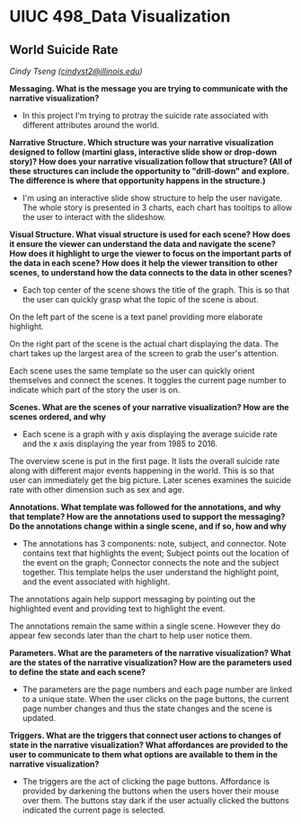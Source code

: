 # UIUC 498_Data Visualization #
## World Suicide Rate ##

*Cindy Tseng (cindyst2@illinois.edu)*


**Messaging. What is the message you are trying to communicate with the narrative visualization?**

  * In this project I'm trying to protray the suicide rate associated with different attributes around the world.


**Narrative Structure. Which structure was your narrative visualization designed to follow (martini glass, interactive slide show or drop-down story)? How does your narrative visualization follow that structure? (All of these structures can include the opportunity to "drill-down" and explore. The difference is where that opportunity happens in the structure.)**

  * I'm using an interactive slide show structure to help the user navigate.
   The whole story is presented in 3 charts, each chart has tooltips to allow the user to interact with the slideshow. 


**Visual Structure. What visual structure is used for each scene? How does it ensure the viewer can understand the data and navigate the scene? How does it highlight to urge the viewer to focus on the important parts of the data in each scene? How does it help the viewer transition to other scenes, to understand how the data connects to the data in other scenes?**

   * Each top center of the scene shows the title of the graph. This is so that the user can quickly grasp what the topic of the scene is about. 

   On the left part of the scene is a text panel providing more elaborate highlight. 

   On the right part of the scene is the actual chart displaying the data. The chart takes up the largest area of the screen to grab the user's attention.

   Each scene uses the same template so the user can quickly orient themselves and connect the scenes. It toggles the current page number to indicate which part of the story the user is on. 


**Scenes. What are the scenes of your narrative visualization? How are the scenes ordered, and why**

   * Each scene is a graph with y axis displaying the average suicide rate and the x axis displaying the year from 1985 to 2016.
   
   The overview scene is put in the first page. It lists the overall suicide rate along with different major events happening in the world. This is so that user can immediately get the big picture. Later scenes examines the suicide rate with other dimension such as sex and age.


**Annotations. What template was followed for the annotations, and why that template? How are the annotations used to support the messaging? Do the annotations change within a single scene, and if so, how and why**

   * The annotations has 3 components: note, subject, and connector. Note contains text that highlights the event; Subject points out the location of the event on the graph; Connector connects the note and the subject together. This template helps the user understand the highlight point, and the event associated with highlight. 

   The annotations again help support messaging by pointing out the highlighted event and providing text to highlight the event. 

   The annotations remain the same within a single scene. However they do appear few seconds later than the chart to help user notice them.


**Parameters. What are the parameters of the narrative visualization? What are the states of the narrative visualization? How are the parameters used to define the state and each scene?**

   * The parameters are the page numbers and each page number are linked to a unique state. When the user clicks on the page buttons, the current page number changes and thus the state changes and the scene is updated. 


**Triggers. What are the triggers that connect user actions to changes of state in the narrative visualization? What affordances are provided to the user to communicate to them what options are available to them in the narrative visualization?**

   * The triggers are the act of clicking the page buttons. Affordance is provided by darkening the buttons when the users hover their mouse over them. The buttons stay dark if the user actually clicked the buttons indicated the current page is selected. 

